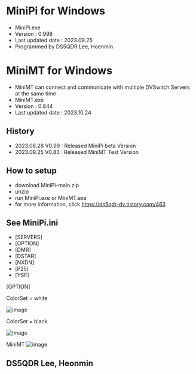 # MiniPi for Windows 
- MiniPi.exe
- Version : 0.998
- Last updated date : 2023.09.25
- Programmed by DS5QDR Lee, Hoenmin

# MiniMT for Windows
- MiniMT can connect and communicate with multiple DVSwitch Servers at the same time
- MiniMT.exe
- Version : 0.844
- Last updated date : 2023.10.24

## History
- 2023.08.28 V0.99 : Released MiniPi beta Version
- 2023.09.25 V0.83 : Released MiniMT Test Version

## How to setup
- download MiniPi-main.zip
- unzip
- run MiniPi.exe or MiniMT.exe
- for more information, click https://ds5qdr-dv.tistory.com/463

## See MiniPi.ini
- [SERVERS]
- [OPTION]
- [DMR]
- [DSTAR]
- [NXDN]
- [P25]
- [YSF]

[OPTION]

ColorSet = white

![image](https://github.com/ds5qdr/MiniPi/assets/64110724/647c2a76-8fba-4ecf-8407-1e569f3a14be)

ColorSet = black

![image](https://github.com/ds5qdr/MiniPi/assets/64110724/55079379-9bc5-4224-bc3f-1648747094a1)

MiniMT
![image](https://github.com/ds5qdr/MiniPi/assets/64110724/aa39967e-61b7-4653-99ab-ba203ea1ae78)


## DS5QDR Lee, Heonmin
